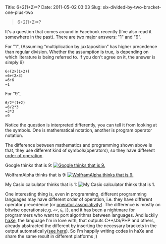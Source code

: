 Title: 6÷2(1+2)=?
Date: 2011-05-02 03:03
Slug: six-divided-by-two-bracket-one-plus-two

> 6÷2(1+2)=?

It's a question that comes around in Facebook recently (I've also read
it somewhere in the past). There are two major answers: "1" and "9".

For "1", (Assuming “multiplication by juxtaposition” has higher
precedence than regular division. Whether the assumption is true, is
depending on which literature is being referred to. If you don't agree
on it, the answer is simply 9)
```text
6÷(2×(1+2))  
=6÷(2×3)  
=6÷6  
=1
```

For "9",
```text
6/2*(1+2)  
=6/2*3  
=3*3  
=9
```

Notice the question is interpreted differently, you can tell it from
looking at the symbols. One is mathematical notation, another is program
operator notation.

The difference between mathematics and programming shown above is that,
they use different kind of symbols(operators), so they have different
[order of operation][].

Google thinks that is 9:
[![Google thinks that is 9.](http://blog.onthewings.net/wp-content/uploads/2011/05/google.png)](http://www.google.com.hk/search?q=6%C3%B72(1%2B2))

WolframAlpha thinks that is 9:
[![WolframAlpha thinks that is 9.](http://blog.onthewings.net/wp-content/uploads/2011/05/wolframalpha.png)](http://www.wolframalpha.com/input/?i=6%C3%B72%281%2B2%29)

My Casio calculator thinks that is 1:
![My
Casio calculator thinks that is 1.](http://blog.onthewings.net/wp-content/uploads/2011/05/IMG_20110502_022439.jpg)

One interesting thing is, even in programming, different programming
languages may have different order of operation, i.e. they have different
operator precedence (or [operator associativity][]). The difference is
mostly on bitwise operations(e.g. `<<`, `&`, `|`), and it has been
a nightmare for programmers who want to port algorithms between
languages. And luckily [haXe][], the language I'm in love with, that
outputs C++/JS/PHP and others, already abstracted the different by
inserting the necessary brackets in the output automatically([see
here][]). So I'm happily writing codes in haXe and share the same result
in different platforms ;)

  [order of operation]: http://en.wikipedia.org/wiki/Order_of_operations
  [operator associativity]: http://en.wikipedia.org/wiki/Operator_associativity
  [haXe]: http://haxe.org/
  [see here]: http://haxe.org/manual/operators
